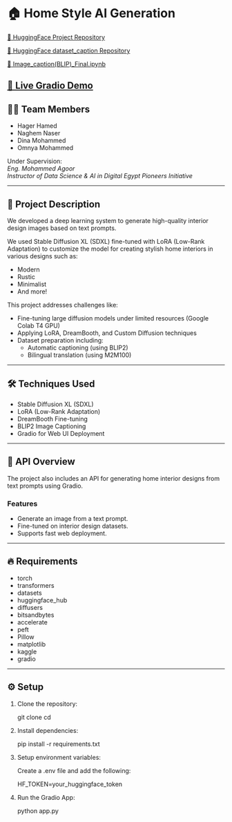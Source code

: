 # 🏠 Home Style AI Generation

[🔗 HuggingFace Project Repository](https://huggingface.co/dina301/Fine-Tuning-SDXL-lora-model)

[🔗 HuggingFace dataset_caption Repository](https://huggingface.co/datasets/dina301/interior-dataset-captions-en-blip2-opt-2.7b/viewer
)

[🔗 Image_caption(BLIP)_Final.ipynb](https://drive.google.com/file/d/1OxP5_srT-FuqPUHj44C1En9NRTgvLsCe/view?usp=drive_link
)

[🔗 Live Gradio Demo](https://drive.google.com/file/d/1synkCnIgLoTTMXtb6YEEf7-GnLLy1JDv/view?usp=sharing)
---

## 👩‍💻 Team Members

- Hager Hamed
- Naghem Naser
- Dina Mohammed
- Omnya Mohammed

Under Supervision:  
*Eng. Mohammed Agoor*  
_Instructor of Data Science & AI in Digital Egypt Pioneers Initiative_

---

## 📝 Project Description

We developed a deep learning system to generate high-quality interior design images based on text prompts.

We used Stable Diffusion XL (SDXL) fine-tuned with LoRA (Low-Rank Adaptation) to customize the model for creating stylish home interiors in various designs such as:
- Modern
- Rustic
- Minimalist
- And more!

This project addresses challenges like:
- Fine-tuning large diffusion models under limited resources (Google Colab T4 GPU)
- Applying LoRA, DreamBooth, and Custom Diffusion techniques
- Dataset preparation including:
  - Automatic captioning (using BLIP2)
  - Bilingual translation (using M2M100)

---

## 🛠 Techniques Used

- Stable Diffusion XL (SDXL)
- LoRA (Low-Rank Adaptation)
- DreamBooth Fine-tuning
- BLIP2 Image Captioning
- Gradio for Web UI Deployment

---

## 🚀 API Overview

The project also includes an API for generating home interior designs from text prompts using Gradio.

### Features
- Generate an image from a text prompt.
- Fine-tuned on interior design datasets.
- Supports fast web deployment.

---

## 🔥 Requirements

- torch
- transformers
- datasets
- huggingface_hub
- diffusers
- bitsandbytes
- accelerate
- peft
- Pillow
- matplotlib
- kaggle
- gradio

---

## ⚙️ Setup

1. Clone the repository:

    
    git clone <repository-url>
    cd <repository-folder>
    

2. Install dependencies:

    
    pip install -r requirements.txt
    

3. Setup environment variables:

    Create a .env file and add the following:

    
    HF_TOKEN=your_huggingface_token
    

4. Run the Gradio App:

    
    python app.py

